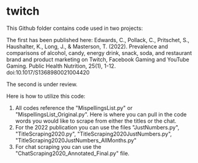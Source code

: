 # twitch
This Github folder contains code used in two projects:

The first has been published here:
Edwards, C., Pollack, C., Pritschet, S., Haushalter, K., Long, J., & Masterson, T. (2022). 
Prevalence and comparisons of alcohol, candy, energy drink, snack, soda, and restaurant brand and product marketing on Twitch, 
Facebook Gaming and YouTube Gaming. 
Public Health Nutrition, 25(1), 1-12. doi:10.1017/S1368980021004420

The second is under review.

Here is how to utilize this code:
1) All codes reference the "MispellingsList.py" or "MispellingsList_Original.py". Here is where you can pull in the code words you would like to scrape from either the titles or the chat.
2) For the 2022 publication you can use the files "JustNumbers.py", "TitleScraping2020.py", "TitleScraping2020JustNumbers.py", "TitleScraping2020JustNumbers_AllMonths.py"
2) For chat scraping you can use the "ChatScraping2020_Annotated_Final.py" file.
